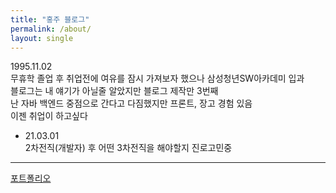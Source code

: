 ```yaml
---
title: "홍주 블로그"
permalink: /about/
layout: single
---
```

1995.11.02  
무휴학 졸업 후 취업전에 여유를 잠시 가져보자 했으나 삼성청년SW아카데미 입과  
블로그는 내 얘기가 아닐줄 알았지만 블로그 제작만 3번째  
난 자바 백엔드 중점으로 간다고 다짐했지만 프론트, 장고 경험 있음  
이젠 취업이 하고싶다    

+ 21.03.01  
2차전직(개발자) 후 어떤 3차전직을 해야할지 진로고민중
  
---
[포트폴리오](/portfolio)  